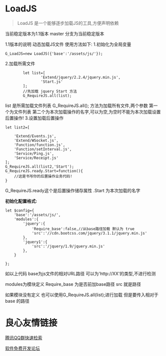 # LoadJS 

> LoadJS 是一个能够逐步加载JS的工具,方便声明依赖

当前稳定版本为1.1版本 master 分支为当前稳定版本

1.1版本的说明
动态加载JS文件
使用方法如下:
1.初始化为全局变量
```
G_LoadJS=new LoadJS({'base':'/assets/js/'});

```
2.加载所需文件
```
        let list=[
                'Extend/jquery/2.2.4/jquery.min.js',
                'Start.js'
        ];
        //先加载 jquery Start 方法
        G_RequireJS.all(list);

```
list 是所需加载文件列表 
G_RequireJS.all();
方法为加载所有文件,两个参数 
第一个为文件列表 
第二个为本次加载操作的名字,可以为空,为空时不能为本次加载设置后置操作!
3.设置加载后置操作
```
let list2=[

    'Extend/Events.js',
    'Extend/WSocket.js',
    'Function/function.js',
    'Function/setInterval.js',
    'Service/Ping.js',
    'Service/Receipt.js'
];
G_RequireJS.all(list2,'Start');
G_RequireJS.ready.Start=function(){
    //这是书写你的后置操作业务代码!
}

```

G_RequireJS.ready这个是后置操作储存属性
.Start 为本次加载的名字



 **初始化配置格式:** 

```
let $config={
    'base':'/assets/js/',
    'modules':{
        'jquery':{
            'Require_base':false,//从base路径加载 默认为 true
            'src':'//cdn.bootcss.com/jquery/3.1.1/jquery.min.js'
        },
        'jquery1':{
            'src':'/jquery/1.9/jquery.min.js'
        },
    }

};

```
如以上代码 
base为js文件的相对URL路径 可以为'http://XX'的类型,不进行检测

modules为模块定义
    Require_base 为是否前加base路径 
    src 就是路径

如果模块没有定义 也可以使用G_RequireJS.all(list);进行加载 但是要传入相对于 base 的路径





 # 良心友情链接

[腾讯QQ群快速检索](http://u.720life.cn/s/8cf73f7c)

[软件免费开发论坛](http://u.720life.cn/s/bbb01dc0)